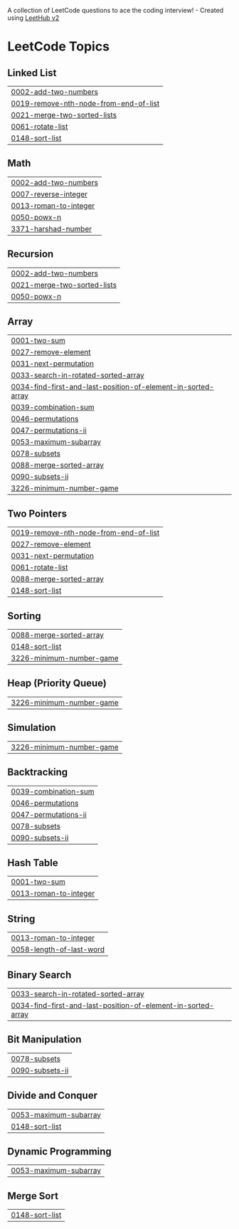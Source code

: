A collection of LeetCode questions to ace the coding interview! - Created using [LeetHub v2](https://github.com/arunbhardwaj/LeetHub-2.0)
<!---LeetCode Topics Start-->
# LeetCode Topics
## Linked List
|  |
| ------- |
| [0002-add-two-numbers](https://github.com/raviranjancom/LeetCode-Solution/tree/master/0002-add-two-numbers) |
| [0019-remove-nth-node-from-end-of-list](https://github.com/raviranjancom/LeetCode-Solution/tree/master/0019-remove-nth-node-from-end-of-list) |
| [0021-merge-two-sorted-lists](https://github.com/raviranjancom/LeetCode-Solution/tree/master/0021-merge-two-sorted-lists) |
| [0061-rotate-list](https://github.com/raviranjancom/LeetCode-Solution/tree/master/0061-rotate-list) |
| [0148-sort-list](https://github.com/raviranjancom/LeetCode-Solution/tree/master/0148-sort-list) |
## Math
|  |
| ------- |
| [0002-add-two-numbers](https://github.com/raviranjancom/LeetCode-Solution/tree/master/0002-add-two-numbers) |
| [0007-reverse-integer](https://github.com/raviranjancom/LeetCode-Solution/tree/master/0007-reverse-integer) |
| [0013-roman-to-integer](https://github.com/raviranjancom/LeetCode-Solution/tree/master/0013-roman-to-integer) |
| [0050-powx-n](https://github.com/raviranjancom/LeetCode-Solution/tree/master/0050-powx-n) |
| [3371-harshad-number](https://github.com/raviranjancom/LeetCode-Solution/tree/master/3371-harshad-number) |
## Recursion
|  |
| ------- |
| [0002-add-two-numbers](https://github.com/raviranjancom/LeetCode-Solution/tree/master/0002-add-two-numbers) |
| [0021-merge-two-sorted-lists](https://github.com/raviranjancom/LeetCode-Solution/tree/master/0021-merge-two-sorted-lists) |
| [0050-powx-n](https://github.com/raviranjancom/LeetCode-Solution/tree/master/0050-powx-n) |
## Array
|  |
| ------- |
| [0001-two-sum](https://github.com/raviranjancom/LeetCode-Solution/tree/master/0001-two-sum) |
| [0027-remove-element](https://github.com/raviranjancom/LeetCode-Solution/tree/master/0027-remove-element) |
| [0031-next-permutation](https://github.com/raviranjancom/LeetCode-Solution/tree/master/0031-next-permutation) |
| [0033-search-in-rotated-sorted-array](https://github.com/raviranjancom/LeetCode-Solution/tree/master/0033-search-in-rotated-sorted-array) |
| [0034-find-first-and-last-position-of-element-in-sorted-array](https://github.com/raviranjancom/LeetCode-Solution/tree/master/0034-find-first-and-last-position-of-element-in-sorted-array) |
| [0039-combination-sum](https://github.com/raviranjancom/LeetCode-Solution/tree/master/0039-combination-sum) |
| [0046-permutations](https://github.com/raviranjancom/LeetCode-Solution/tree/master/0046-permutations) |
| [0047-permutations-ii](https://github.com/raviranjancom/LeetCode-Solution/tree/master/0047-permutations-ii) |
| [0053-maximum-subarray](https://github.com/raviranjancom/LeetCode-Solution/tree/master/0053-maximum-subarray) |
| [0078-subsets](https://github.com/raviranjancom/LeetCode-Solution/tree/master/0078-subsets) |
| [0088-merge-sorted-array](https://github.com/raviranjancom/LeetCode-Solution/tree/master/0088-merge-sorted-array) |
| [0090-subsets-ii](https://github.com/raviranjancom/LeetCode-Solution/tree/master/0090-subsets-ii) |
| [3226-minimum-number-game](https://github.com/raviranjancom/LeetCode-Solution/tree/master/3226-minimum-number-game) |
## Two Pointers
|  |
| ------- |
| [0019-remove-nth-node-from-end-of-list](https://github.com/raviranjancom/LeetCode-Solution/tree/master/0019-remove-nth-node-from-end-of-list) |
| [0027-remove-element](https://github.com/raviranjancom/LeetCode-Solution/tree/master/0027-remove-element) |
| [0031-next-permutation](https://github.com/raviranjancom/LeetCode-Solution/tree/master/0031-next-permutation) |
| [0061-rotate-list](https://github.com/raviranjancom/LeetCode-Solution/tree/master/0061-rotate-list) |
| [0088-merge-sorted-array](https://github.com/raviranjancom/LeetCode-Solution/tree/master/0088-merge-sorted-array) |
| [0148-sort-list](https://github.com/raviranjancom/LeetCode-Solution/tree/master/0148-sort-list) |
## Sorting
|  |
| ------- |
| [0088-merge-sorted-array](https://github.com/raviranjancom/LeetCode-Solution/tree/master/0088-merge-sorted-array) |
| [0148-sort-list](https://github.com/raviranjancom/LeetCode-Solution/tree/master/0148-sort-list) |
| [3226-minimum-number-game](https://github.com/raviranjancom/LeetCode-Solution/tree/master/3226-minimum-number-game) |
## Heap (Priority Queue)
|  |
| ------- |
| [3226-minimum-number-game](https://github.com/raviranjancom/LeetCode-Solution/tree/master/3226-minimum-number-game) |
## Simulation
|  |
| ------- |
| [3226-minimum-number-game](https://github.com/raviranjancom/LeetCode-Solution/tree/master/3226-minimum-number-game) |
## Backtracking
|  |
| ------- |
| [0039-combination-sum](https://github.com/raviranjancom/LeetCode-Solution/tree/master/0039-combination-sum) |
| [0046-permutations](https://github.com/raviranjancom/LeetCode-Solution/tree/master/0046-permutations) |
| [0047-permutations-ii](https://github.com/raviranjancom/LeetCode-Solution/tree/master/0047-permutations-ii) |
| [0078-subsets](https://github.com/raviranjancom/LeetCode-Solution/tree/master/0078-subsets) |
| [0090-subsets-ii](https://github.com/raviranjancom/LeetCode-Solution/tree/master/0090-subsets-ii) |
## Hash Table
|  |
| ------- |
| [0001-two-sum](https://github.com/raviranjancom/LeetCode-Solution/tree/master/0001-two-sum) |
| [0013-roman-to-integer](https://github.com/raviranjancom/LeetCode-Solution/tree/master/0013-roman-to-integer) |
## String
|  |
| ------- |
| [0013-roman-to-integer](https://github.com/raviranjancom/LeetCode-Solution/tree/master/0013-roman-to-integer) |
| [0058-length-of-last-word](https://github.com/raviranjancom/LeetCode-Solution/tree/master/0058-length-of-last-word) |
## Binary Search
|  |
| ------- |
| [0033-search-in-rotated-sorted-array](https://github.com/raviranjancom/LeetCode-Solution/tree/master/0033-search-in-rotated-sorted-array) |
| [0034-find-first-and-last-position-of-element-in-sorted-array](https://github.com/raviranjancom/LeetCode-Solution/tree/master/0034-find-first-and-last-position-of-element-in-sorted-array) |
## Bit Manipulation
|  |
| ------- |
| [0078-subsets](https://github.com/raviranjancom/LeetCode-Solution/tree/master/0078-subsets) |
| [0090-subsets-ii](https://github.com/raviranjancom/LeetCode-Solution/tree/master/0090-subsets-ii) |
## Divide and Conquer
|  |
| ------- |
| [0053-maximum-subarray](https://github.com/raviranjancom/LeetCode-Solution/tree/master/0053-maximum-subarray) |
| [0148-sort-list](https://github.com/raviranjancom/LeetCode-Solution/tree/master/0148-sort-list) |
## Dynamic Programming
|  |
| ------- |
| [0053-maximum-subarray](https://github.com/raviranjancom/LeetCode-Solution/tree/master/0053-maximum-subarray) |
## Merge Sort
|  |
| ------- |
| [0148-sort-list](https://github.com/raviranjancom/LeetCode-Solution/tree/master/0148-sort-list) |
<!---LeetCode Topics End-->